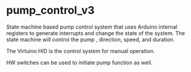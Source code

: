 # pump_control_v3
State machine based pump control system that uses Arduino internal registers to generate interrupts and change the state of the system. 
The state machine will control the pump , direction, speed, and duration.

The Virtuino HID is the control system for manual operation.

HW switches can be used to initiate pump function as well. 
